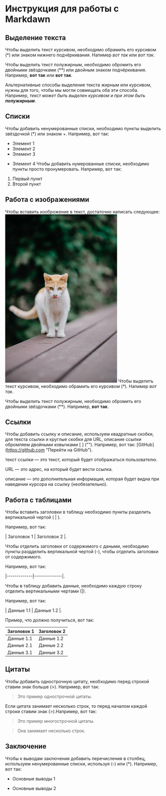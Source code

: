 # Инструкция для работы с Markdawn

## Выделение текста
Чтобы выделить текст курсивом, необходимо обрамить его курсивом (*) или знаком нижнего подчёркивания. Напимер *вот так* или _вот так_.

Чтобы выделить текст полужирным, необходимо обромить его двойными звёздочками (**) или двойным знаком подчёркивания. Например, **вот так** или __вот так__.

Альтернативные способы выделение текста жирным или курсивом, нужны для того, чтобы мы могли совмещать оба эти способа. Например, _текст может быть выделен курсивом и при этом быть **полужирным**_.

## Списки
Чтобы добавить ненумерованные списки, необходимо пункты выделить звёздочкой (*) или знаком +. Например, вот так:
* Элемент 1
* Элемент 2
* Элемент 3
+ Элемент 4
Чтобы добавить нумерованные списки, необходимо пункты просто пронумеровать. Например, вот так:
1. Первый пункт
2. Второй пункт


## Работа с изображениями
Чтобы вставить изоброжение в текст, достаточно написать следующее:
![Привет, это Тефтелька!](Тефтелька.jpg)
Чтобы выделить текст курсивом, необходимо обрамить его курсивом (*). Напимер *вот так*.

Чтобы выделить текст полужирным, необходимо обромить его двойными звёздочками (**). Например, **вот так**.

## Ссылки
Чтобы добавить ссылку и описание, используем квадратные скобки, для текста ссылки и круглые скобки для URL, описание ссылки обромляем двойными ковычками [ ] (""). 
Например, вот так: [GitHub] (https://github.com "Перейти на GitHub").

текст ссылки — это текст, который будет отображаться пользователю.

URL — это адрес, на который будет вести ссылка.

описание — это дополнительная информация, которая будет видна при наведении курсора на ссылку (необязательно).

## Работа с таблицами
Чтобы вставить заголовки в таблицу необходимо пункты разделить вертикальной чертой ( | ). 

Например, вот так:

| Заголовок 1 | Заголовок 2 |.

Чтобы  отделить заголовки от содержимого с даными, необходимо пункты раздделить вертикальной чертой (-), чтобы  отделить заголовки от содержимого. 

 Например, вот так:

 |-------------|--------------|.


Чтобы в таблицу добавить данные, необходимо каждую строку отделить вертикальными чертами (|).

 Например, вот так: 


 | Данные 1.1 | Данные 1.2 |.

 Пример, что должно получиться, вот так: 

 
| Заголовок 1 | Заголовок 2 |
|-------------|--------------|
| Данные 1.1  | Данные 1.2   |
| Данные 2.1  | Данные 2.2   |
| Данные 3.1  | Данные 3.2   |


## Цитаты

Чтобы добавить однострочную цитату, необходимо перед строкой ставим знак больше (>). Например, вот так:
> Это пример однострочной цитаты.

Если цитата занимает несколько строк, то перед началом каждой строки ставим знак  (>).Например, вот так:
> Это пример многострочной цитаты.

> Она занимает несколько строк.

## Заключение
Чтобы к выводам заключения добавить перечисления в столбец, используем ненумерованные списки, используя (-) или (*).  Например, вот так:
- Основные выводы 1
* Основные выводы 2 
